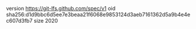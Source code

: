 version https://git-lfs.github.com/spec/v1
oid sha256:d1d9bbc6d5ee7e3beaa21f6068e9853124d3aeb7161362d5a9b4e4ec607d3fb7
size 2020
